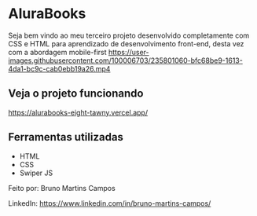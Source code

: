 # AluraBooks

Seja bem vindo ao meu terceiro projeto desenvolvido completamente com CSS e HTML para aprendizado de desenvolvimento front-end, desta vez com a abordagem mobile-first
https://user-images.githubusercontent.com/100006703/235801060-bfc68be9-1613-4da1-bc9c-cab0ebb19a26.mp4

## Veja o projeto funcionando
https://alurabooks-eight-tawny.vercel.app/

## Ferramentas utilizadas
* HTML
* CSS
* Swiper JS

Feito por:
Bruno Martins Campos

LinkedIn: https://www.linkedin.com/in/bruno-martins-campos/
